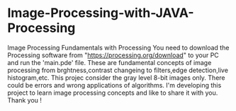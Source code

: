 # Image-Processing-with-JAVA-Processing
Image Processing Fundamentals with Processing 
You need to download the Processing software from "https://processing.org/download" to your PC and run the 'main.pde' file.
These are fundamental concepts of image processing from brghtness,contrast changeing to filters,edge detection,live histogram,etc.
This projec consider the gray level 8-bit images only.
There could be errors and wrong applications of algorithms.
I'm developing this project to learn image processing concepts and like to share it with you.
Thank you !
